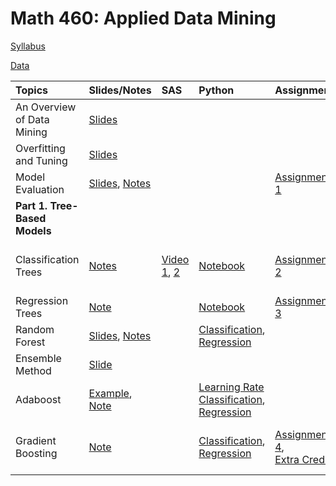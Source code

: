 # Math 460: Applied Data Mining

[Syllabus](m460syllabus.html)

[Data](data.html)

|Topics| Slides/Notes|SAS | Python | Assignments | Exams |
|:-----|:------------|:---|:-------|:------------|:------|
| An Overview of Data Mining    | [Slides](slides/intro.html)    |        |              |       |
| Overfitting and Tuning  | [Slides](slides/overfitting.pdf)     |        |      | |
| Model Evaluation| [Slides](slides/measuring_performance.pdf), [Notes](slides/measuring_performance_note.pdf)     ||      |   [Assignment 1](assignments/Math460_Assignment1.html)    |
|**Part 1. Tree-Based Models**|  | |  | ||  
| Classification Trees          | [Notes](slides/fa24_classification_tree2_note_xournal.pdf.pdf)     | [Video 1](https://bryant.hosted.panopto.com/Panopto/Pages/Viewer.aspx?id=43f78607-df37-405c-836b-b1f001126a1f), [2](https://bryant.hosted.panopto.com/Panopto/Pages/Viewer.aspx?id=aa2d7618-7c34-4f62-96c3-b1f501127554)  | [Notebook](python/fa23/tree_classification.html)       |  [Assignment 2](assignments/Math460_Assignment2.html)     |[Exam 1's Practice](exams/Exam1/Exam1_fall24_practice_problem.pdf), <br> [Exam 1](exams/Exam1/Exam1_fall24.pdf) |
|Regression Trees| [Note](slides/Regression_Trees_fall24_note.pdf) |  | [Notebook]()  | [Assignment 3](assignments/assignment3_fa23.html)  | |  
| Random Forest                 | [Slides](slides/rf.pdf), [Notes](slides/rf_2024_note.pdf)    |   |[Classification](python/fa23/adaboost_classification.html), <br> [Regression](python/fa23/adaboost_regression.html)|
| Ensemble Method  |[Slide](gganimate/boosting3.html) ||     |   |[Exam 2](exams/Exam2/Exam2.html)|  |
| Adaboost                      |[Example](gganimate/adaboost.html), [Note](slides/Adaboost_2024.pdf)          |        |[Learning Rate](python/adaboost_demonstrate_fa23.ipynb) [Classification](python/fa23/adaboost_classification.html), <br> [Regression](python/fa23/adaboost_regression.html)  |      
| Gradient Boosting             |[Note](slides/gb_note_2024.pdf)            |        | [Classification](python/fa23/gb_classification.html), <br> [Regression](python/fa23/gb_regression.html)       | [Assignment 4](assignments/assignment4_fa23.html), <br> [Extra Credits](assignments/assignment5_fa23.html)     |[Exam 2's Practice](exams/Exam2/Exam2_sol.html), <br> [Exam 2](exams/Exam2/Exam2_pdf.pdf)|